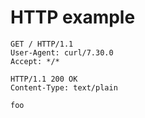 # HTTP example

```http
GET / HTTP/1.1
User-Agent: curl/7.30.0
Accept: */*
```

```http
HTTP/1.1 200 OK
Content-Type: text/plain

foo
```
